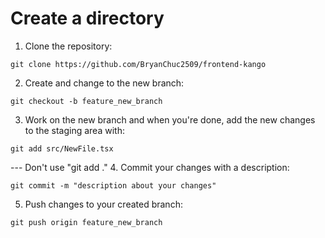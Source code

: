 # Create a directory 

1. Clone the repository:
```
git clone https://github.com/BryanChuc2509/frontend-kango
```
2. Create and change to the new branch:
```
git checkout -b feature_new_branch
```
3. Work on the new branch and when you're done, add the new changes to the staging area with:
```
git add src/NewFile.tsx 
```
--- Don't use "git add ." 
4. Commit your changes with a description: 
```
git commit -m "description about your changes"
```
5. Push changes to your created branch:
```
git push origin feature_new_branch
```

